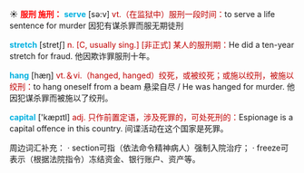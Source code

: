 ☀ <font color="red">**服刑 施刑：**</font>
<font color="sky blue">**serve**</font> [sə:v] 
<font color="#c00000">vt.（在监狱中）服刑一段时间：</font>to serve a life sentence for murder 因犯有谋杀罪而服无期徒刑

<font color="sky blue">**stretch**</font> [stretʃ]
<font color="#c00000">n. [C, usually sing.] [非正式] 某人的服刑期：</font>He did a ten-year stretch for fraud. 他因欺诈罪服刑十年。

<font color="sky blue">**hang**</font> [hæŋ] 
<font color="#c00000">vt.＆vi.（hanged, hanged）绞死，或被绞死；或施以绞刑，被施以绞刑：</font>to hang oneself from a beam 悬梁自尽 / He was hanged for murder. 他因犯谋杀罪而被施以了绞刑。

<font color="sky blue">**capital**</font> ['kæpɪtl] 
<font color="#c00000">adj. 只作前置定语，涉及死罪的，可处死刑的：</font>Espionage is a capital offence in this country. 间谍活动在这个国家是死罪。
           
周边词汇补充：
· section可指（依法命令精神病人）强制入院治疗；
· freeze可表示（根据法院指令）冻结资金、银行账户、资产等。
